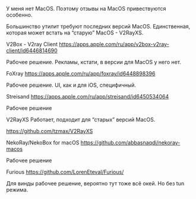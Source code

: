 ﻿У меня нет MacOS. Поэтому отзывы на MacOS привествуются особенно.

Большинство утилит требуют последних версий MacOS. Единственная, которая может встать на “старую” MacOS - V2RayXS.

V2Box - V2ray Client
https://apps.apple.com/ru/app/v2box-v2ray-client/id6446814690

Рабочее решение. Рекламы, кстати, в версии для MacOS у него нет.

FoXray
https://apps.apple.com/ru/app/foxray/id6448898396

Рабочее решение. UI, как и для iOS, специфичный.

Streisand
https://apps.apple.com/ru/app/streisand/id6450534064

Рабочее решение

V2RayXS
Работает, подходит для “старых” версий MacOS.

https://github.com/tzmax/V2RayXS

NekoRay/NekoBox for macOS
https://github.com/abbasnaqdi/nekoray-macos

Рабочее решение

Furious
https://github.com/LorenEteval/Furious/

Для винды рабочее решение, вероятно тут тоже всё окей. Но без tun режима.